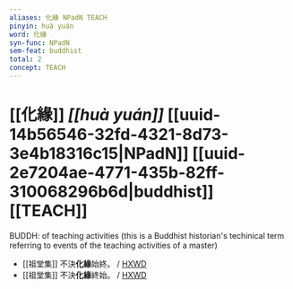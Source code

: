 ```yaml
---
aliases: 化緣 NPadN TEACH
pinyin: huà yuán
word: 化緣
syn-func: NPadN
sem-feat: buddhist
total: 2
concept: TEACH 
---
```

# [[化緣]] *[[huà yuán]]*  [[uuid-14b56546-32fd-4321-8d73-3e4b18316c15|NPadN]] [[uuid-2e7204ae-4771-435b-82ff-310068296b6d|buddhist]] [[TEACH]]
BUDDH: of teaching activities (this is a Buddhist historian's techinical term referring to events of the teaching activities of a master)
 - [[祖堂集]] 不決**化緣**始終。 / [HXWD](https://hxwd.org/textview.html?location=KR6q0002_Yan_003-1107a.4)
 - [[祖堂集]] 不決**化緣**終始。 / [HXWD](https://hxwd.org/textview.html?location=KR6q0002_Yan_005-2009a.3)
